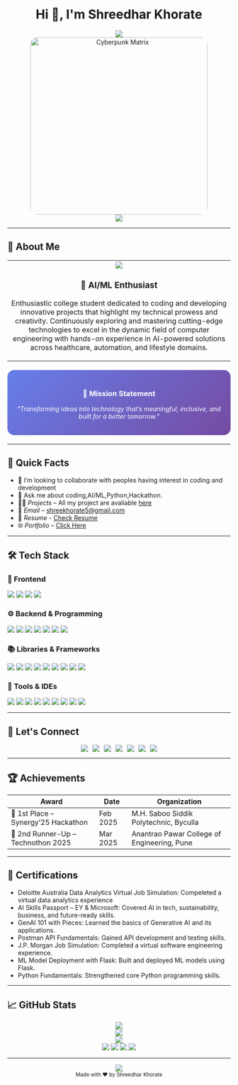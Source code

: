 <!-- README Profile: Shreedhar Khorate -->

<h1 align="center">Hi 👋, I'm Shreedhar Khorate</h1>

<p align="center">
  <img src="https://readme-typing-svg.herokuapp.com?font=Orbitron&size=30&duration=3000&pause=1000&color=00F5D4&center=true&vCenter=true&width=600&lines=AI%2FML+Enthusiast;Hackathon+Winner;Building+Intelligent+Solutions"/>
  <br/>
  <img src="https://user-images.githubusercontent.com/74038190/212749695-a6817c5a-a794-462b-afca-1b5ce7dd5e63.gif" alt="Cyberpunk Matrix" width="400" style="border-radius: 15px;"/>
  <br/>
  <img src="https://komarev.com/ghpvc/?username=shreedhar-khorate&label=PROFILE+VISITS&color=6e44ff&style=for-the-badge"/>
</p>

---

<h2> 🚀 About Me</h2>

<table align="center">
<tr>
<td align="center" width="100%">
  <img src="https://img.icons8.com/fluency/96/000000/artificial-intelligence.png"/>
  <h3>🧠 AI/ML Enthusiast</h3>
  <p>
Enthusiastic college student dedicated to coding and developing innovative projects that highlight my technical prowess and creativity. Continuously exploring and mastering cutting-edge technologies to excel in the dynamic field of computer engineering with hands-on experience in AI-powered solutions across healthcare, automation, and lifestyle domains. </p>
</td>
</tr>
</table>

<div align="center" style="background: linear-gradient(135deg, #667eea 0%, #764ba2 100%); padding: 20px; border-radius: 15px; margin: 20px 0; color: white;">
  <h3>🎯 Mission Statement</h3>
  <p><em>"Transforming ideas into technology that’s meaningful, inclusive, and built for a better tomorrow."</em></p>
</div>

---

## 📍 Quick Facts
- 👯 I’m looking to collaborate with peoples having interest in coding and development
- 💬 Ask me about coding,AI/ML,Python,Hackathon.
- 👨‍💻 *Projects* – All my project are avaliable [here](https://github.com/Shreedhar-Khorate)
- 📧 *Email* – shreekhorate5@gmail.com
- 📃 *Resume* - [Check Resume](https://drive.google.com/file/d/1AkU_IHosgT2Ih77oJgplARxfR8HrywJA/view)
- 🌐 *Portfolio* – [Click Here](https://shreedharkhorate-portfolio.netlify.app/)

---

## 🛠 Tech Stack

### 🎨 Frontend
<p>
  <img src="https://img.shields.io/badge/HTML5-E34F26?style=for-the-badge&logo=html5&logoColor=white"/>
  <img src="https://img.shields.io/badge/CSS3-1572B6?style=for-the-badge&logo=css3&logoColor=white"/>
  <img src="https://img.shields.io/badge/Bootstrap-563D7C?style=for-the-badge&logo=bootstrap&logoColor=white"/>
  <img src="https://img.shields.io/badge/JavaScript-F7DF1E?style=for-the-badge&logo=javascript&logoColor=black"/>
</p>

### ⚙ Backend & Programming
<p>
  
  <img src="https://img.shields.io/badge/Python-3776AB?style=for-the-badge&logo=python&logoColor=white"/>
  <img src="https://img.shields.io/badge/Java-007396?style=for-the-badge&logo=java&logoColor=white"/>
  <img src="https://img.shields.io/badge/C-00599C?style=for-the-badge&logo=c&logoColor=white"/>
  <img src="https://img.shields.io/badge/VB.NET-512BD4?style=for-the-badge&logo=.net&logoColor=white"/>
  <img src="https://img.shields.io/badge/C++-00599C?style=for-the-badge&logo=cplusplus&logoColor=white"/>
  <img src="https://img.shields.io/badge/PHP-777BB4?style=for-the-badge&logo=php&logoColor=white"/>
  <img src="https://img.shields.io/badge/SQL-4479A1?style=for-the-badge&logo=mysql&logoColor=white"/>
</p>

### 📚 Libraries & Frameworks
<p>
  <img src="https://img.shields.io/badge/MediaPipe-FF6F00?style=for-the-badge&logo=mediapipe&logoColor=white"/>
  <img src="https://img.shields.io/badge/Flask-000000?style=for-the-badge&logo=flask&logoColor=white"/>
  <img src="https://img.shields.io/badge/Jinja-8A2BE2?style=for-the-badge&logo=jinja&logoColor=white"/>
  <img src="https://img.shields.io/badge/scikit--learn-F7931E?style=for-the-badge&logo=scikit-learn&logoColor=white"/>
  <img src="https://img.shields.io/badge/OpenCV-5C3EE8?style=for-the-badge&logo=opencv&logoColor=white"/>
  <img src="https://img.shields.io/badge/Pandas-150458?style=for-the-badge&logo=pandas&logoColor=white"/>
  <img src="https://img.shields.io/badge/Numpy-013243?style=for-the-badge&logo=numpy&logoColor=white"/>
  <img src="https://img.shields.io/badge/Matplotlib-11557C?style=for-the-badge&logo=matplotlib&logoColor=white"/>
  <img src="https://img.shields.io/badge/Seaborn-4B8BBE?style=for-the-badge&&logo=seaborn&logoColor=white"/>
</p>

### 🧰 Tools & IDEs
<p>
   <img src="https://img.shields.io/badge/Canva-00C4CC?style=for-the-badge&logo=canva&logoColor=white"/>
  <img src="https://img.shields.io/badge/Postman-FF6C37?style=for-the-badge&logo=postman&logoColor=white"/>
  <img src="https://img.shields.io/badge/Cursor-000000?style=for-the-badge&logo=data:image/svg+xml;base64,PHN2ZyBmaWxsPSJ3aGl0ZSIgdmlld0JveD0iMCAwIDMyIDMyIiB4bWxucz0iaHR0cDovL3d3dy53My5vcmcvMjAwMC9zdmciPjxwYXRoIGQ9Ik0yOCAyNkg0YTEgMSAwIDAgMS0xLTFWNWExIDEgMCAwIDEgMS0xaDI0YTEgMSAwIDAgMSAxIDF2MjBhMSAxIDAgMCAxLTEgMXptLTMuMjMtMS43Nkw4LjQyIDguNDIgNCA0di0xLjE3bDEyLjIzIDEyLjIzIDYuNTMtNi41M0gxOHYxLjE3eiIvPjwvc3ZnPg==&logoColor=white"/>
  <img src="https://img.shields.io/badge/Jupyter-F37626?style=for-the-badge&logo=jupyter&logoColor=white"/>
  
  <img src="https://img.shields.io/badge/VS%20Code-0078d4?style=for-the-badge&logo=visual-studio-code&logoColor=white"/>
  <img src="https://img.shields.io/badge/Android%20Studio-3DDC84?style=for-the-badge&logo=android-studio&logoColor=white"/>
  
  <img src="https://img.shields.io/badge/PostgreSQL-336791?style=for-the-badge&logo=postgresql&logoColor=white"/>
  <img src="https://img.shields.io/badge/Git-F05032?style=for-the-badge&logo=git&logoColor=white"/>
  <img src="https://img.shields.io/badge/GitHub-100000?style=for-the-badge&logo=github&logoColor=white"/>
</p>

---


## 🤝 Let's Connect

<p align="center" style="text-decoration: none; display: flex; flex-wrap: wrap; justify-content: center; gap: 10px;">
  <a href="https://www.linkedin.com/in/shreedhar-khorate-83ba002a0" target="_blank" style="text-decoration: none;">
    <img src="https://img.shields.io/badge/LinkedIn-0A66C2?style=for-the-badge&logo=linkedin&logoColor=white"/>
  </a>
  <a href="https://github.com/Shreedhar-Khorate" target="_blank" style="text-decoration: none;">
    <img src="https://img.shields.io/badge/GitHub-181717?style=for-the-badge&logo=github&logoColor=white"/>
  </a>
  <a href="mailto:shreekhorate5@gmail.com" style="text-decoration: none;">
    <img src="https://img.shields.io/badge/Email-D14836?style=for-the-badge&logo=gmail&logoColor=white"/>
  </a>
  <a href="https://www.instagram.com/shreedharkhorate/" target="_blank" style="text-decoration: none;">
    <img src="https://img.shields.io/badge/Instagram-E4405F?style=for-the-badge&logo=instagram&logoColor=white" />
  </a>
  <a href="https://x.com/shreedhar_05" target="_blank" style="text-decoration: none;">
    <img src="https://img.shields.io/badge/Twitter-1DA1F2?style=for-the-badge&logo=twitter&logoColor=white" />
  </a>
  <a href="https://leetcode.com/u/shreedharlaptop/" target="_blank" style="text-decoration: none;">
    <img src="https://img.shields.io/badge/LeetCode-FFA116?style=for-the-badge&logo=leetcode&logoColor=white" />
  </a>
  <a href="https://www.hackerrank.com/profile/shreedharlaptop" target="_blank" style="text-decoration: none;">
    <img src="https://img.shields.io/badge/HackerRank-2EC866?style=for-the-badge&logo=hackerrank&logoColor=white" />
  </a>
</p>




---

## 🏆 Achievements

| Award | Date | Organization |
|------|------|--------------|
| 🥇 1st Place – Synergy’25 Hackathon | Feb 2025 | M.H. Saboo Siddik Polytechnic, Byculla |
| 🥉 2nd Runner-Up – Technothon 2025 | Mar 2025 | Anantrao Pawar College of Engineering, Pune |

---

## 📜 Certifications
- Deloitte Australia Data Analytics Virtual Job Simulation: Compeleted a virtual data analytics experience
- AI Skills Passport – EY & Microsoft: Covered AI in tech, sustainability, business, and future-ready skills.
- GenAI 101 with Pieces: Learned the basics of Generative AI and its applications.
- Postman API Fundamentals: Gained API development and testing skills.
- J.P. Morgan Job Simulation: Completed a virtual software engineering experience.
- ML Model Deployment with Flask: Built and deployed ML models using Flask.
- Python Fundamentals: Strengthened core Python programming skills.

---

## 📈 GitHub Stats

<p align="center">
  <img src="https://github-profile-summary-cards.vercel.app/api/cards/profile-details?username=Shreedhar-Khorate&theme=github_dark"/>
  <br/>
  <img src="https://github-readme-streak-stats.herokuapp.com?user=Shreedhar-Khorate&theme=radical"/>
  <br/>
  <img src="https://github-readme-activity-graph.vercel.app/graph?username=Shreedhar-Khorate&theme=react-dark&bg_color=0d0221&color=ffffff&line=6e44ff&point=00f5d4&area=true&hide_border=true"/>
  <br/>
  <img src="https://github-profile-summary-cards.vercel.app/api/cards/stats?username=Shreedhar-Khorate&theme=github_dark"/>
  <img src="https://github-profile-summary-cards.vercel.app/api/cards/productive-time?username=Shreedhar-Khorate&theme=github_dark&utcOffset=5.5"/>
  <img src="https://github-profile-summary-cards.vercel.app/api/cards/repos-per-language?username=Shreedhar-Khorate&theme=github_dark"/>
  <img src="https://github-profile-summary-cards.vercel.app/api/cards/most-commit-language?username=Shreedhar-Khorate&theme=github_dark"/>
</p>

---

<p align="center">
  <img src="https://capsule-render.vercel.app/api?type=waving&color=gradient&customColorList=6,11,20&height=100&section=footer&text=Thanks%20for%20visiting!&fontSize=16&fontColor=ffffff&animation=twinkling"/>
  <br/>
  <sub>Made with ❤ by Shreedhar Khorate</sub>
</p>
